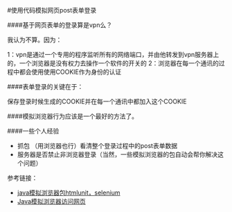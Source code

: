 #使用代码模拟网页post表单登录

####基于网页表单的登录算是vpn么？

我认为不算。因为：

1：vpn是通过一个专用的程序监听所有的网络端口，并由他转发到vpn服务器上的，一个浏览器是没有权力去操作一个软件的开关的
2：浏览器在每一个通讯的过程中都会使用使用COOKIE作为身份的认证

####表单登录的关键在于：

保存登录时候生成的COOKIE并在每一个通讯中都加入这个COOKIE

####模拟浏览器行为应该是一个最好的方法了。


####一些个人经验

- 抓包 （用浏览器也行）看清整个登录过程中的post表单数据
- 服务器是否禁止非浏览器登录（当然，一些模拟浏览器的包自动会帮你解决这个问题）



参考链接：

- [java模拟浏览器包htmlunit，selenium][1]
- [Java模拟浏览器访问网页][2]

[1]:http://jsczxy2.iteye.com/blog/1542225
[2]:http://webservices.ctocio.com.cn/142/11541642.shtml

